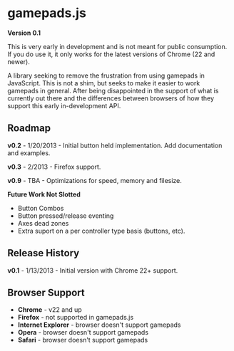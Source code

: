 gamepads.js
===========

**Version 0.1**

This is very early in development and is not meant for public consumption. If you do use it, it only works for the latest versions of Chrome (22 and newer).

A library seeking to remove the frustration from using gamepads in JavaScript. This is not a shim, but seeks to make it easier to work gamepads in general. After being disappointed in the support of what is currently out there and the differences between browsers of how they support this early in-development API.

Roadmap
-------

**v0.2** - 1/20/2013 - Initial button held implementation. Add documentation and examples.

**v0.3** - 2/2013 - Firefox support.

**v0.9** - TBA - Optimizations for speed, memory and filesize.

**Future Work Not Slotted**

- Button Combos
- Button pressed/release eventing
- Axes dead zones
- Extra suport on a per controller type basis (buttons, etc).

Release History
---------------
**v0.1** - 1/13/2013 - Initial version with Chrome 22+ support.

Browser Support
---------------
- **Chrome** - v22 and up
- **Firefox** - not supported in gamepads.js
- **Internet Explorer** - browser doesn't support gamepads
- **Opera** - browser doesn't support gamepads
- **Safari** - browser doesn't support gamepads
